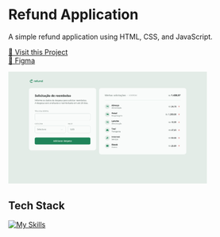 # Refund Application

A simple refund application using HTML, CSS, and JavaScript.

<p align="left">
     <a href="#">📱 Visit this Project</a><br>
     <a href="https://www.figma.com/design/HnTPL0MBV2cRuIdN7cryOF/Sistema-de-reembolso-(Community)?node-id=3-376&p=f&t=N6v9XFWPwCHq5769-0">🎨 Figma</a>
</p>

<p align="left">
    <img src="./.github/images/preview.jpg" width="400px">
</p>

## Tech Stack

[![My Skills](https://skillicons.dev/icons?i=html,css,javascript)](https://skillicons.dev)
